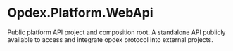 # Opdex.Platform.WebApi

Public platform API project and composition root. A standalone API publicly available to access and integrate opdex protocol into external projects.
